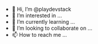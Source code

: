 - 👋 Hi, I’m @playdevstack
- 👀 I’m interested in ...
- 🌱 I’m currently learning ...
- 💞️ I’m looking to collaborate on ...
- 📫 How to reach me ...

<!---
playdevstack/playdevstack is a ✨ special ✨ repository because its `README.md` (this file) appears on your GitHub profile.
You can click the Preview link to take a look at your changes.
--->

